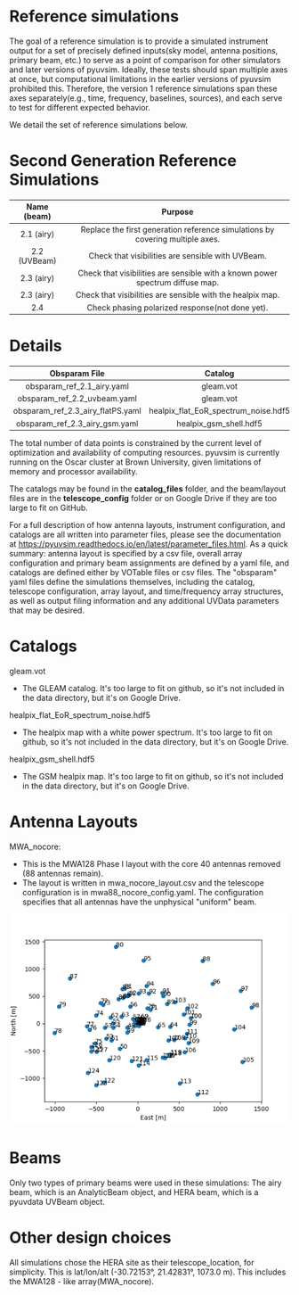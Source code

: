 # Reference simulations

The goal of a reference simulation is to provide a simulated instrument output for a set of precisely defined inputs(sky model, antenna positions, primary beam, etc.) to serve as a point of comparison for other simulators and later versions of pyuvsim. Ideally, these tests should span multiple axes at once, but computational limitations in the earlier versions of pyuvsim prohibited this. Therefore, the version 1 reference simulations span these axes separately(e.g., time, frequency, baselines, sources), and each serve to test for different expected behavior.

We detail the set of reference simulations below.


# Second Generation Reference Simulations
 | Name (beam) | Purpose |
 |:-----------:|:-----------------------------------------------------------------------------:|
 |2.1 (airy)   | Replace the first generation reference simulations by covering multiple axes. |
 |2.2 (UVBeam) | Check that visibilities are sensible with UVBeam.                             |
 |2.3 (airy)   | Check that visibilities are sensible with a known power spectrum diffuse map. |
 |2.3 (airy)   | Check that visibilities are sensible with the healpix map.                    |
 |2.4          | Check phasing polarized response(not done yet).                               |


# Details
|         Obsparam File             |                   Catalog            | Ntimes | Nfreqs |   Layout   |     Beam    |    Results Filename       |
|:---------------------------------:|:------------------------------------:|:------:|:------:|:----------:|:-----------:|:-------------------------:|
|   obsparam_ref_2.1_airy.yaml      |               gleam.vot              |   60   |   128  | MWA_nocore |   airy      | ref_2.1_airy.uvh5         |
|  obsparam_ref_2.2_uvbeam.yaml     |               gleam.vot              |   1    |   128  | MWA_nocore | HERA_UVBeam | ref_2.2_uvbeam_gleam.uvh5 |
| obsparam_ref_2.3_airy_flatPS.yaml | healpix_flat_EoR_spectrum_noise.hdf5 |   1    |   128  | MWA_nocore |   airy      | ref_2.3_airy_flatPS.uvh5  |
|  obsparam_ref_2.3_airy_gsm.yaml   |       healpix_gsm_shell.hdf5         |   1    |   128  | MWA_nocore |   airy      | ref_2.3_airy_gsm.uvh5     |


The total number of data points is constrained by the current level of optimization and availability of computing resources. pyuvsim is currently running on the Oscar cluster at Brown University, given limitations of memory and processor availability.

The catalogs may be found in the **catalog_files** folder, and the beam/layout files are in the **telescope_config** folder or on Google Drive if they are too large to fit on GitHub.

For a full description of how antenna layouts, instrument configuration, and catalogs are all written into parameter files, please see the documentation at https://pyuvsim.readthedocs.io/en/latest/parameter_files.html. As a quick summary: antenna layout is specified by a csv file, overall array configuration and primary beam assignments are defined by a yaml file, and catalogs are defined either by VOTable files or csv files. The "obsparam" yaml files define the simulations themselves, including the catalog, telescope configuration, array layout, and time/frequency array structures, as well as output filing information and any additional UVData parameters that may be desired.

# Catalogs

gleam.vot

   - The GLEAM catalog. It's too large to fit on github, so it's not included in the data directory, but it's on Google Drive.

healpix_flat_EoR_spectrum_noise.hdf5

   - The healpix map with a white power spectrum. It's too large to fit on github, so it's not included in the data directory, but it's on Google Drive.

healpix_gsm_shell.hdf5

   - The GSM healpix map. It's too large to fit on github, so it's not included in the data directory, but it's on Google Drive.


# Antenna Layouts


MWA_nocore:

   - This is the MWA128 Phase I layout with the core 40 antennas removed (88 antennas remain).
   - The layout is written in mwa_nocore_layout.csv and the telescope configuration is in mwa88_nocore_config.yaml. The configuration specifies that all antennas have the unphysical "uniform" beam.

![mwa88_layout.png](../first_generation/Memos/figures/mwa88_layout.png "MWA-88 layout")


# Beams

Only two types of primary beams were used in these simulations: The airy beam, which is an AnalyticBeam object, and HERA beam, which is a pyuvdata UVBeam object.


# Other design choices

All simulations chose the HERA site as their telescope_location, for simplicity. This is lat/lon/alt (-30.72153°, 21.42831°, 1073.0 m). This includes the MWA128 - like array(MWA_nocore).
